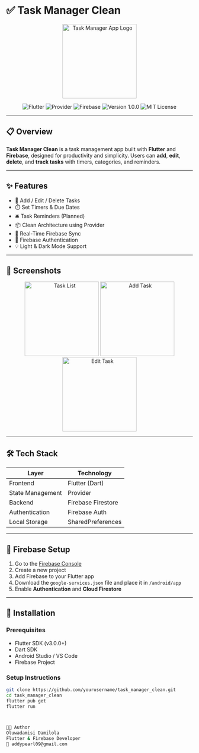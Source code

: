 # ✅ Task Manager Clean

<p align="center">
  <img src="assets/logo.png" alt="Task Manager App Logo" width="200"/>
</p>

<p align="center">
  <img src="https://img.shields.io/badge/Built%20with-Flutter-02569B?style=flat-square&logo=flutter" alt="Flutter">
  <img src="https://img.shields.io/badge/State%20Management-Provider-blueviolet?style=flat-square" alt="Provider">
  <img src="https://img.shields.io/badge/Backend-Firebase-orange?style=flat-square&logo=firebase" alt="Firebase">
  <img src="https://img.shields.io/badge/Version-1.0.0-blue?style=flat-square" alt="Version 1.0.0">
  <img src="https://img.shields.io/badge/License-MIT-green?style=flat-square" alt="MIT License">
</p>

---

## 📋 Overview

**Task Manager Clean** is a task management app built with **Flutter** and **Firebase**, designed for productivity and simplicity. Users can **add**, **edit**, **delete**, and **track tasks** with timers, categories, and reminders.

---

## ✨ Features

- 📝 Add / Edit / Delete Tasks
- ⏱️ Set Timers & Due Dates
- 🛎️ Task Reminders (Planned)
- 📦 Clean Architecture using Provider
- 🔄 Real-Time Firebase Sync
- 🔐 Firebase Authentication
- 💡 Light & Dark Mode Support

---

## 📸 Screenshots

<p align="center">
  <img src="screenshots/task_list.png" width="200" alt="Task List"/>
  <img src="screenshots/add_task.png" width="200" alt="Add Task"/>
  <img src="screenshots/edit_task.png" width="200" alt="Edit Task"/>
</p>

---

## 🛠️ Tech Stack

| Layer           | Technology         |
|------------------|--------------------|
| Frontend         | Flutter (Dart)     |
| State Management | Provider           |
| Backend          | Firebase Firestore |
| Authentication   | Firebase Auth      |
| Local Storage    | SharedPreferences  |

---

## 🔧 Firebase Setup

1. Go to the [Firebase Console](https://console.firebase.google.com)
2. Create a new project
3. Add Firebase to your Flutter app
4. Download the `google-services.json` file and place it in `/android/app`
5. Enable **Authentication** and **Cloud Firestore**

---

## 🚀 Installation

### Prerequisites

- Flutter SDK (v3.0.0+)
- Dart SDK
- Android Studio / VS Code
- Firebase Project

### Setup Instructions

```bash
git clone https://github.com/yourusername/task_manager_clean.git
cd task_manager_clean
flutter pub get
flutter run



🧑‍💻 Author
Oluwadamisi Damilola
Flutter & Firebase Developer
📧 addypearl09@gmail.com

